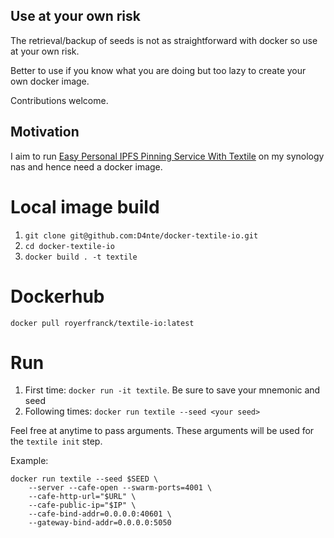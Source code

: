 
## Use at your own risk

The retrieval/backup of seeds is not as straightforward with docker so use at your own risk.

Better to use if you know what you are doing but too lazy to create your own docker image.

Contributions welcome.

## Motivation

I aim to run [Easy Personal IPFS Pinning Service With Textile](https://medium.com/textileio/easy-personal-ipfs-pinning-service-with-textile-9d366da4e420) on my synology nas and hence need a docker image.

# Local image build

1. `git clone git@github.com:D4nte/docker-textile-io.git`
2. `cd docker-textile-io` 
3. `docker build . -t textile`

# Dockerhub

`docker pull royerfranck/textile-io:latest`

# Run

1. First time: `docker run -it textile`. Be sure to save your mnemonic and seed
2. Following times: `docker run textile --seed <your seed>`

Feel free at anytime to pass arguments.
These arguments will be used for the `textile init` step.

Example:
```
docker run textile --seed $SEED \
    --server --cafe-open --swarm-ports=4001 \
    --cafe-http-url="$URL" \
    --cafe-public-ip="$IP" \
    --cafe-bind-addr=0.0.0.0:40601 \
    --gateway-bind-addr=0.0.0.0:5050 
```
